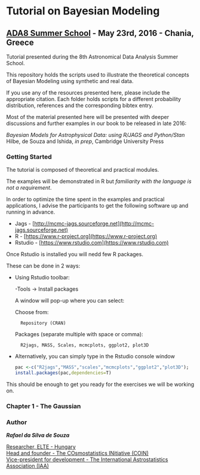 # Tutorial on Bayesian Modeling #
## [ADA8 Summer School](http://ada8.cosmostat.org) - May 23rd, 2016 - Chania, Greece ##

Tutorial presented during the 8th Astronomical Data Analysis Summer School.

This repository holds  the scripts used to illustrate the theoretical concepts of Bayesian Modeling using synthetic and real data.

If you use any of the resources presented here, please include the appropriate citation. 
Each folder holds scripts for a different probability distribution, references and the corresponding bibtex entry. 

Most of the material presented here will be presented with deeper discussions and further examples in our book to be released in late 2016:

_Bayesian Models for Astrophysical Data: using R/JAGS and Python/Stan_  
Hilbe, de Souza and Ishida, _in prep_, Cambridge University Press  



### Getting Started ###

The tutorial is composed of theoretical and practical modules. 

The examples will be demonstrated in R but _familiarity with the language is not a requirement_.

In order to optimize the time spent in the examples and practical applications, I advise the participants to get the following software up and running in advance.

* Jags		-	[http://mcmc-jags.sourceforge.net](http://mcmc-jags.sourceforge.net)
* R     	-	[https://www.r-project.org](https://www.r-project.org)
* Rstudio 	-	[https://www.rstudio.com](https://www.rstudio.com)

Once Rstudio is installed you will nedd few R packages. 

These can be done in 2 ways:

* Using Rstudio toolbar:

    -Tools -> Install packages

    A window will pop-up where you can select:

    Choose from:  

        Repository (CRAN)

    Packages (separate multiple with space or comma):

        R2jags, MASS, Scales, mcmcplots, ggplot2, plot3D 

* Alternatively, you can simply type in the Rstudio console window
    ```R
    pac <-c("R2jags","MASS","scales","mcmcplots","ggplot2","plot3D");
    install.packages(pac,dependencies=T)
    ```

This should be enough to get you ready for the exercises we will be working on. 

### Chapter 1  - The Gaussian ###

### Author ###

**_Rafael da Silva de Souza_**

[Researcher, ELTE - Hungary](http://rafael2706.wix.com/rafaelsdesouza)  
[Head and founder - The COsmostatistics INitiative (COIN)](https://asaip.psu.edu/organizations/iaa/iaa-working-group-of-cosmostatistics)  
[Vice-president for development - The International Astrostatistics Association (IAA)](http://iaa.mi.oa-brera.inaf.it/adm_program/modules/announcements/announcements.php)  


